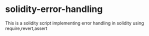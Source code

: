 # solidity-error-handling
This is a solidity script implementing error handling in solidity using require,revert,assert
